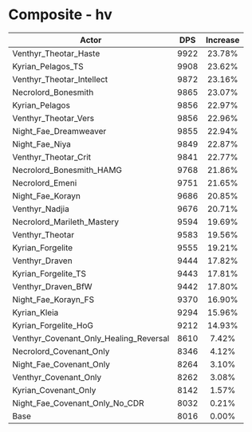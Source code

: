 # Composite - hv
| Actor | DPS | Increase |
|---|:---:|:---:|
|Venthyr_Theotar_Haste|9922|23.78%|
|Kyrian_Pelagos_TS|9908|23.62%|
|Venthyr_Theotar_Intellect|9872|23.16%|
|Necrolord_Bonesmith|9865|23.07%|
|Kyrian_Pelagos|9856|22.97%|
|Venthyr_Theotar_Vers|9856|22.96%|
|Night_Fae_Dreamweaver|9855|22.94%|
|Night_Fae_Niya|9849|22.87%|
|Venthyr_Theotar_Crit|9841|22.77%|
|Necrolord_Bonesmith_HAMG|9768|21.86%|
|Necrolord_Emeni|9751|21.65%|
|Night_Fae_Korayn|9686|20.85%|
|Venthyr_Nadjia|9676|20.71%|
|Necrolord_Marileth_Mastery|9594|19.69%|
|Venthyr_Theotar|9583|19.56%|
|Kyrian_Forgelite|9555|19.21%|
|Venthyr_Draven|9444|17.82%|
|Kyrian_Forgelite_TS|9443|17.81%|
|Venthyr_Draven_BfW|9442|17.80%|
|Night_Fae_Korayn_FS|9370|16.90%|
|Kyrian_Kleia|9294|15.96%|
|Kyrian_Forgelite_HoG|9212|14.93%|
|Venthyr_Covenant_Only_Healing_Reversal|8610|7.42%|
|Necrolord_Covenant_Only|8346|4.12%|
|Night_Fae_Covenant_Only|8264|3.10%|
|Venthyr_Covenant_Only|8262|3.08%|
|Kyrian_Covenant_Only|8142|1.57%|
|Night_Fae_Covenant_Only_No_CDR|8032|0.21%|
|Base|8016|0.00%|
